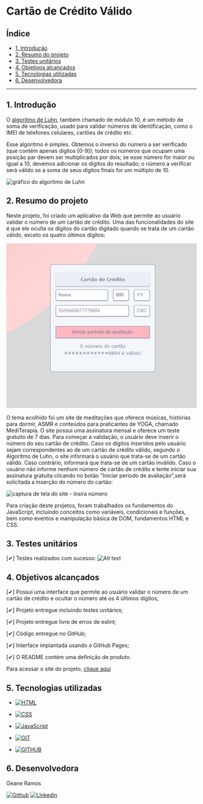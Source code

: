 # Cartão de Crédito Válido

## Índice

* [1. Introdução](#1-Introdução)
* [2. Resumo do projeto](#2-resumo-do-projeto)
* [3. Testes unitários](#3-testes-unitários)
* [4. Objetivos alcançados](#4-objetivos-alcançados)
* [5. Tecnologias utilizadas](#5-tecnologias-utilizadas)
* [6. Desenvolvedora](#6-desenvolvedora)

***

## 1. Introdução

O [algoritmo de Luhn](https://en.wikipedia.org/wiki/Luhn_algorithm), também
chamado de módulo 10, é um método de soma de verificação, usado para validar
números de identificação, como o IMEI de telefones celulares, cartões de crédito
etc.

Esse algoritmo é simples. Obtemos o inverso do número a ser verificado (que
contém apenas dígitos [0-9]); todos os números que ocupam uma posição par devem
ser multiplicados por dois; se esse número for maior ou igual a 10, devemos
adicionar os dígitos do resultado; o número a verificar será válido se a soma de
seus dígitos finais for um múltiplo de 10.

![gráfico do algoritmo de
Luhn](https://www.101computing.net/wp/wp-content/uploads/Luhn-Algorithm.png)


## 2. Resumo do projeto

Neste projeto, foi criado um aplicativo da Web que permite ao usuário validar o número de um cartão de crédito.  Uma das funcionalidades do site é que ele oculta os dígitos do cartão digitado quando se trata de um cartão válido, exceto os quatro últimos dígitos:

![captura de tela do site](src/img/card%20validation.png)

O tema ecolhido foi um site de meditações que oferece músicas, histórias para dormir, ASMR e conteúdos para 
praticantes de YOGA, chamado MediTerapia. O site possui uma assinatura mensal e oferece um teste gratuito de 7 dias. Para começar a validação, o usuário deve inserir o número do seu cartão de crédito. Caso os dígitos inseridos pelo usuário
sejam correspondentes ao de um cartão de crédito válido, segundo o Algorítmo de Luhn, o site informará o usuário que trata-se de um cartão válido. Caso contrário, informará que trata-se de um cartão inválido. Caso o usuário não informe nenhum número de cartão de crédito e tente iniciar sua assinatura gratuita clicando no botão "Iniciar período de avaliação",será solicitada a inserção do número do cartão:

 ![captura de tela do site - insira número](src/img/card%20validation%20-%20insira%20n%C3%BAmero.png) 

Para criação deste projetos, foram trabalhados os fundamentos do JavaScript, incluindo conceitos como variáveis, condicionais e funções, bem como eventos e manipulação básica de DOM, fundamentos HTML e CSS.


## 3. Testes unitários
[✔] Testes realizados com sucesso:
![Alt text](src/img/testes%20unit%C3%A1rios.png)


## 4. Objetivos alcançados

 [✔] Possui uma interface que permite ao usuário validar o número de um cartão de crédito e ocultar o número até os 4 últimos dígitos;

 [✔] Projeto entregue incluindo testes unitários;

 [✔] Projeto entregue livre de erros de eslint;

 [✔] Código entregue no GitHub;

 [✔] Interface implantada usando o GitHub Pages;

 [✔] O README contém uma definição de produto. 
 
 Para acessar o site do projeto, [clique aqui](https://geanemr.github.io/SAP010-card-validation/)


## 5. Tecnologias utilizadas

* [![HTML](https://img.shields.io/badge/HTML5-E34F26?style=for-the-badge&logo=html5&logoColor=white&link=https)](https://developer.mozilla.org/en-US/docs/Learn/Getting_started_with_the_web/HTML_basics) 

* [![CSS](https://img.shields.io/badge/CSS3-1572B6?style=for-the-badge&logo=css3&logoColor=white&link=https)](https://developer.mozilla.org/en-US/docs/Learn/CSS/First_steps) 

* [![JavaScript](https://img.shields.io/badge/JavaScript-F7DF1E?style=for-the-badge&logo=javascript&logoColor=black&link=https)](https://developer.mozilla.org/en-US/docs/Web/JavaScript) 

* [![GIT](https://img.shields.io/badge/Git-E34F26?style=for-the-badge&logo=git&logoColor=white&link=https)](https://git-scm.com/)

* [![GITHUB](https://img.shields.io/badge/GitHub-100000?style=for-the-badge&logo=github&logoColor=white&link=https)](https://github.com/)


## 6. Desenvolvedora

Geane Ramos

[![Github](https://img.shields.io/badge/-Github-000?style=flat-square&logo=Github&logoColor=white&link=https)](https://github.com/geanemr)  [![Linkedin](https://img.shields.io/badge/-LinkedIn-blue?style=flat-square&logo=Linkedin&logoColor=white&link=https://linkedin.com/in/geane-moraes-ramos)](https://www.linkedin.com/in/geane-moraes-ramos/)


